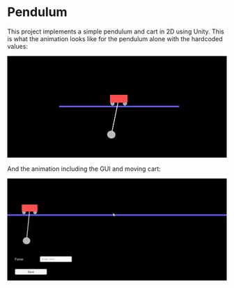 # Pendulum
This project implements a simple pendulum and cart in 2D using Unity. 
This is what the animation looks like for the pendulum alone with the hardcoded values:

![](pendulum.gif)

And the animation including the GUI and moving cart:

![](pendulum-cart.gif)
